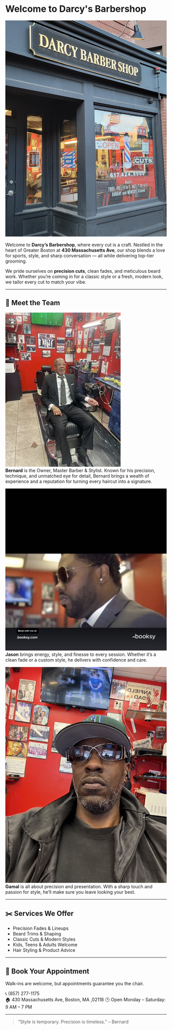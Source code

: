 # Welcome to Darcy's Barbershop

![DARCY Barbershop](/images/darcy.png)

Welcome to **Darcy’s Barbershop**, where every cut is a craft. Nestled in the heart of Greater Boston at **430 Massachusetts Ave**, our shop blends a love for sports, style, and sharp conversation — all while delivering top-tier grooming.

We pride ourselves on **precision cuts**, clean fades, and meticulous beard work. Whether you’re coming in for a classic style or a fresh, modern look, we tailor every cut to match your vibe.

---

## 💈 Meet the Team

![Bernard - Owner](/images/bernard.png)  
**Bernard** is the Owner, Master Barber & Stylist. Known for his precision, technique, and unmatched eye for detail, Bernard brings a wealth of experience and a reputation for turning every haircut into a signature.

![Jason - Barber & Stylist](/images/jason.png)  
**Jason** brings energy, style, and finesse to every session. Whether it’s a clean fade or a custom style, he delivers with confidence and care.

![Gamal - Barber & Stylist](/images/gamal.png)  
**Gamal** is all about precision and presentation. With a sharp touch and passion for style, he’ll make sure you leave looking your best.

---

## ✂️ Services We Offer

- Precision Fades & Lineups  
- Beard Trims & Shaping  
- Classic Cuts & Modern Styles  
- Kids, Teens & Adults Welcome  
- Hair Styling & Product Advice

---

## 📅 Book Your Appointment

Walk-ins are welcome, but appointments guarantee you the chair.

📞 (857) 277-1175  
🏠 430 Massachusetts Ave, Boston, MA ,02118 
🕒 Open Monday – Saturday: 9 AM – 7 PM

---

> “Style is temporary. Precision is timeless.” – Bernard
